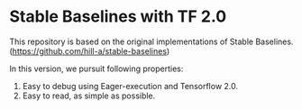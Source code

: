 # Stable Baselines with TF 2.0

This repository is based on the original implementations of Stable Baselines. (https://github.com/hill-a/stable-baselines)

In this version, we pursuit following properties:
1. Easy to debug using Eager-execution and Tensorflow 2.0.
2. Easy to read, as simple as possible.
